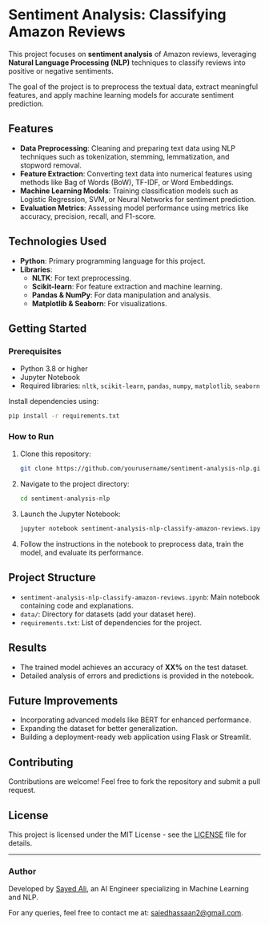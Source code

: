 
# Sentiment Analysis: Classifying Amazon Reviews

This project focuses on **sentiment analysis** of Amazon reviews, leveraging **Natural Language Processing (NLP)** techniques to classify reviews into positive or negative sentiments. 

The goal of the project is to preprocess the textual data, extract meaningful features, and apply machine learning models for accurate sentiment prediction.

## Features

- **Data Preprocessing**: Cleaning and preparing text data using NLP techniques such as tokenization, stemming, lemmatization, and stopword removal.
- **Feature Extraction**: Converting text data into numerical features using methods like Bag of Words (BoW), TF-IDF, or Word Embeddings.
- **Machine Learning Models**: Training classification models such as Logistic Regression, SVM, or Neural Networks for sentiment prediction.
- **Evaluation Metrics**: Assessing model performance using metrics like accuracy, precision, recall, and F1-score.

## Technologies Used

- **Python**: Primary programming language for this project.
- **Libraries**:
  - **NLTK**: For text preprocessing.
  - **Scikit-learn**: For feature extraction and machine learning.
  - **Pandas & NumPy**: For data manipulation and analysis.
  - **Matplotlib & Seaborn**: For visualizations.

## Getting Started

### Prerequisites

- Python 3.8 or higher
- Jupyter Notebook
- Required libraries: `nltk`, `scikit-learn`, `pandas`, `numpy`, `matplotlib`, `seaborn`

Install dependencies using:

```bash
pip install -r requirements.txt
```

### How to Run

1. Clone this repository:
   ```bash
   git clone https://github.com/yourusername/sentiment-analysis-nlp.git
   ```

2. Navigate to the project directory:
   ```bash
   cd sentiment-analysis-nlp
   ```

3. Launch the Jupyter Notebook:
   ```bash
   jupyter notebook sentiment-analysis-nlp-classify-amazon-reviews.ipynb
   ```

4. Follow the instructions in the notebook to preprocess data, train the model, and evaluate its performance.

## Project Structure

- `sentiment-analysis-nlp-classify-amazon-reviews.ipynb`: Main notebook containing code and explanations.
- `data/`: Directory for datasets (add your dataset here).
- `requirements.txt`: List of dependencies for the project.

## Results

- The trained model achieves an accuracy of **XX%** on the test dataset.
- Detailed analysis of errors and predictions is provided in the notebook.

## Future Improvements

- Incorporating advanced models like BERT for enhanced performance.
- Expanding the dataset for better generalization.
- Building a deployment-ready web application using Flask or Streamlit.

## Contributing

Contributions are welcome! Feel free to fork the repository and submit a pull request.

## License

This project is licensed under the MIT License - see the [LICENSE](LICENSE) file for details.

---

### Author

Developed by [Sayed Ali](https://www.linkedin.com/in/sayed-ali-482668262/), an AI Engineer specializing in Machine Learning and NLP.

For any queries, feel free to contact me at: saiedhassaan2@gmail.com.
